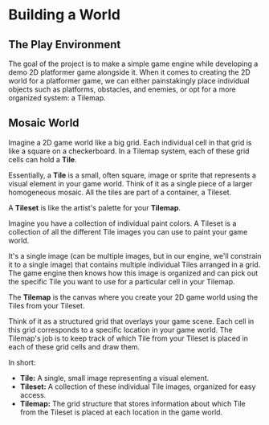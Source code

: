# Building a World

## The Play Environment

The goal of the project is to make a simple game engine while developing a demo 2D platformer game alongside it.  When it comes to creating the 2D world for a platformer game, we can either painstakingly place individual objects such as platforms, obstacles, and enemies, or opt for a more organized system: a Tilemap.

## Mosaic World

Imagine a 2D game world like a big grid. Each individual cell in that grid is like a square on a checkerboard. In a Tilemap system, each of these grid cells can hold a **Tile**.

Essentially, a **Tile** is a small, often square, image or sprite that represents a visual element in your game world. Think of it as a single piece of a larger homogeneous mosaic. All the tiles are part of a container, a Tileset.

A **Tileset** is like the artist's palette for your **Tilemap**.

Imagine you have a collection of individual paint colors. A Tileset is a collection of all the different Tile images you can use to paint your game world.

It's a single image (can be multiple images, but in our engine, we'll constrain it to a single image) that contains multiple individual Tiles arranged in a grid. The game engine then knows how this image is organized and can pick out the specific Tile you want to use for a particular cell in your Tilemap.

The **Tilemap** is the canvas where you create your 2D game world using the Tiles from your Tileset.

Think of it as a structured grid that overlays your game scene. Each cell in this grid corresponds to a specific location in your game world. The Tilemap's job is to keep track of which Tile from your Tileset is placed in each of these grid cells and draw them.

In short:

* **Tile:** A single, small image representing a visual element.
* **Tileset:** A collection of these individual Tile images, organized for easy access.
* **Tilemap:** The grid structure that stores information about which Tile from the Tileset is placed at each location in the game world.
